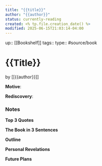 ```yaml
---
title: "{{title}}"
author: "{{author}}"
status: currently-reading
created: <% tp.file.creation_date() %>
modified: 2025-06-15T21:03:14-04:00
---
```

up:: [[Bookshelf]]
tags::
type:: #source/book
# {{Title}}
by [[{{author}}]]

**Motive**:
<!-- What motivated you to read this book? -->

**Rediscovery**:
<!-- In what situation would anticipate applying the contents of this book to your life?-->

### Notes
**Top 3 Quotes**
<!-- Top 3 Quotes -->

**The Book in 3 Sentences**
<!-- No more than a couple paragraphs summarizing this BOOK -->


**Outline**
<!-- Atomic Notes Permanent notes from this books -->


**Personal Revelations**
<!-- Connections and insights to your own life -->


**Future Plans**
<!-- How to convert this new knowledge into actions into your own life -->
